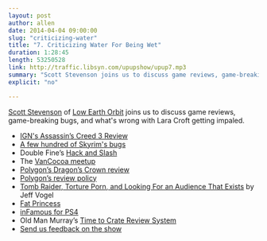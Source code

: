 ```yaml
---
layout: post
author: allen
date: 2014-04-04 09:00:00
slug: "criticizing-water"
title: "7. Criticizing Water For Being Wet"
duration: 1:28:45
length: 53250528
link: http://traffic.libsyn.com/upupshow/upup7.mp3
summary: "Scott Stevenson joins us to discuss game reviews, game-breaking bugs, and what's wrong with Lara Croft getting impaled."
explicit: "no"

---
```


[Scott Stevenson](https://twitter.com/scottstevenson) of [Low Earth Orbit](http://lowearthorbit.fm/) joins us to discuss game reviews, game-breaking bugs, and what's wrong with Lara Croft getting impaled.

- [IGN's Assassin’s Creed 3 Review](http://ca.ign.com/articles/2012/10/30/assassins-creed-iii-review)
- [A few hundred of Skyrim's bugs][1]
- Double Fine’s [Hack and Slash](http://www.hacknslashthegame.com/)
- The [VanCocoa meetup](http://www.vancocoa.com/)
- [Polygon’s Dragon’s Crown review](http://www.polygon.com/2013/7/31/4553958/dragons-crown-review-heavy-metal)
- [Polygon’s review policy](http://www.polygon.com/pages/about-reviews)
- [Tomb Raider, Torture Porn, and Looking For an Audience That Exists](http://jeff-vogel.blogspot.ca/2013/11/tomb-raider-torture-porn-and-looking.html) by Jeff Vogel
- [Fat Princess](http://en.wikipedia.org/wiki/Fat_Princess)
- [inFamous for PS4](http://en.wikipedia.org/wiki/Infamous_Second_Son)
- Old Man Murray’s [Time to Crate Review System](http://www.oldmanmurray.com/features/39.html)
- [Send us feedback on the show](mailto:hello@upup.fm)

[1]: http://elderscrolls.wikia.com/wiki/Bugs_(Skyrim)